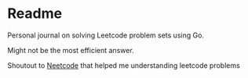 # Readme

Personal journal on solving Leetcode problem sets using Go.

Might not be the most efficient answer.

Shoutout to [Neetcode](https://neetcode.io) that helped me understanding leetcode problems